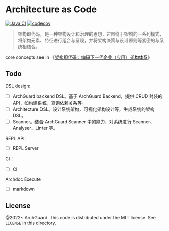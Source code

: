 # Architecture as Code

[![Java CI](https://github.com/archguard/architecture-as-code/actions/workflows/ci.yaml/badge.svg)](https://github.com/archguard/architecture-as-code/actions/workflows/ci.yaml)
[![codecov](https://codecov.io/gh/archguard/architecture-as-code/branch/master/graph/badge.svg?token=RSAOWTRFMT)](https://codecov.io/gh/archguard/architecture-as-code)

> 架构即代码，是一种架构设计和治理的思想，它围绕于架构的一系列模式，将架构元素、特征进行组合与呈现，并将架构决策与设计原则等紧密的与系统相结合。

core concepts see in 《[架构即代码：编码下一代企业（应用）架构体系](https://www.phodal.com/blog/architecture-as-code/)》

## Todo

DSL design:

- [ ] ArchGuard backend DSL。基于 ArchGuard Backend，提供 CRUD 封装的 API，如构建系统，查询依赖关系等。
- [ ] Architecture DSL。设计系统架构，可视化架构设计等，生成系统的架构 DSL。
- [ ] Scanner。结合 ArchGuard Scanner 中的能力，对系统进行 Scanner、Analyser、Linter 等。

REPL API:

- [ ] REPL Server

CI：

- [ ] CI

Archdoc Execute

- [ ] markdown

License
---

@2022~ ArchGuard. This code is distributed under the MIT license. See `LICENSE` in this directory.
